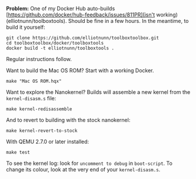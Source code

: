**Problem:** One of my Docker Hub auto-builds [https://github.com/docker/hub-feedback/issues/811PR](isn't working) (elliotnunn/toolboxtools). Should be fine in a few hours. In the meantime, to build it yourself:

```
git clone https://github.com/elliotnunn/toolboxtoolbox.git
cd toolboxtoolbox/docker/toolboxtools
docker build -t elliotnunn/toolboxtools .
```

Regular instructions follow.

Want to build the Mac OS ROM? Start with a working Docker.

```
make "Mac OS ROM.hqx"
```

Want to explore the Nanokernel? Builds will assemble a new kernel from the `kernel-disasm.s` file:

```
make kernel-redisassemble
```

And to revert to building with the stock nanokernel:

```
make kernel-revert-to-stock
```

With QEMU 2.7.0 or later installed:

```
make test
```

To see the kernel log: look for `uncomment to debug` in `boot-script`. To change its colour, look at the very end of your `kernel-disasm.s`.